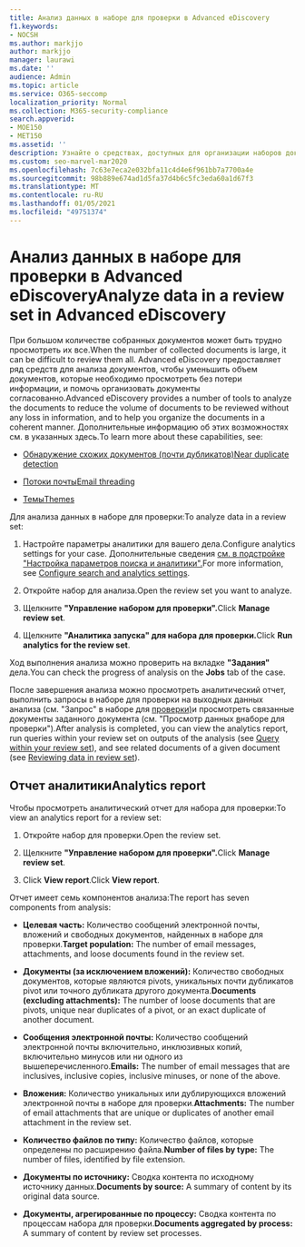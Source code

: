 ```yaml
---
title: Анализ данных в наборе для проверки в Advanced eDiscovery
f1.keywords:
- NOCSH
ms.author: markjjo
author: markjjo
manager: laurawi
ms.date: ''
audience: Admin
ms.topic: article
ms.service: O365-seccomp
localization_priority: Normal
ms.collection: M365-security-compliance
search.appverid:
- MOE150
- MET150
ms.assetid: ''
description: Узнайте о средствах, доступных для организации наборов документов при анализе дела Advanced eDiscovery.
ms.custom: seo-marvel-mar2020
ms.openlocfilehash: 7c63e7eca2e032bfa11c4d4e6f961bb7a7700a4e
ms.sourcegitcommit: 98b889e674ad1d5fa37d4b6c5fc3eda60a1d67f3
ms.translationtype: MT
ms.contentlocale: ru-RU
ms.lasthandoff: 01/05/2021
ms.locfileid: "49751374"
---
```

# <a name="analyze-data-in-a-review-set-in-advanced-ediscovery"></a><span data-ttu-id="b84e4-103">Анализ данных в наборе для проверки в Advanced eDiscovery</span><span class="sxs-lookup"><span data-stu-id="b84e4-103">Analyze data in a review set in Advanced eDiscovery</span></span>

<span data-ttu-id="b84e4-104">При большом количестве собранных документов может быть трудно просмотреть их все.</span><span class="sxs-lookup"><span data-stu-id="b84e4-104">When the number of collected documents is large, it can be difficult to review them all.</span></span> <span data-ttu-id="b84e4-105">Advanced eDiscovery предоставляет ряд средств для анализа документов, чтобы уменьшить объем документов, которые необходимо просмотреть без потери информации, и помочь организовать документы согласованно.</span><span class="sxs-lookup"><span data-stu-id="b84e4-105">Advanced eDiscovery provides a number of tools to analyze the documents to reduce the volume of documents to be reviewed without any loss in information, and to help you organize the documents in a coherent manner.</span></span> <span data-ttu-id="b84e4-106">Дополнительные информацию об этих возможностях см. в указанных здесь.</span><span class="sxs-lookup"><span data-stu-id="b84e4-106">To learn more about these capabilities, see:</span></span>

- [<span data-ttu-id="b84e4-107">Обнаружение схожих документов (почти дубликатов)</span><span class="sxs-lookup"><span data-stu-id="b84e4-107">Near duplicate detection</span></span>](near-duplicate-detection-in-advanced-ediscovery.md)

- [<span data-ttu-id="b84e4-108">Потоки почты</span><span class="sxs-lookup"><span data-stu-id="b84e4-108">Email threading</span></span>](email-threading-in-advanced-ediscovery.md)

- [<span data-ttu-id="b84e4-109">Темы</span><span class="sxs-lookup"><span data-stu-id="b84e4-109">Themes</span></span>](themes-in-advanced-ediscovery.md)

<span data-ttu-id="b84e4-110">Для анализа данных в наборе для проверки:</span><span class="sxs-lookup"><span data-stu-id="b84e4-110">To analyze data in a review set:</span></span>

1. <span data-ttu-id="b84e4-111">Настройте параметры аналитики для вашего дела.</span><span class="sxs-lookup"><span data-stu-id="b84e4-111">Configure analytics settings for your case.</span></span> <span data-ttu-id="b84e4-112">Дополнительные сведения [см. в подстройке "Настройка параметров поиска и аналитики".](configure-search-and-analytics-settings-in-advanced-ediscovery.md)</span><span class="sxs-lookup"><span data-stu-id="b84e4-112">For more information, see [Configure search and analytics settings](configure-search-and-analytics-settings-in-advanced-ediscovery.md).</span></span>

2. <span data-ttu-id="b84e4-113">Откройте набор для анализа.</span><span class="sxs-lookup"><span data-stu-id="b84e4-113">Open the review set you want to analyze.</span></span>

3. <span data-ttu-id="b84e4-114">Щелкните **"Управление набором для проверки".**</span><span class="sxs-lookup"><span data-stu-id="b84e4-114">Click **Manage review set**.</span></span>

4. <span data-ttu-id="b84e4-115">Щелкните **"Аналитика запуска" для набора для проверки.**</span><span class="sxs-lookup"><span data-stu-id="b84e4-115">Click **Run analytics for the review set**.</span></span>

<span data-ttu-id="b84e4-116">Ход выполнения анализа можно проверить на вкладке **"Задания"** дела.</span><span class="sxs-lookup"><span data-stu-id="b84e4-116">You can check the progress of analysis on the **Jobs** tab of the case.</span></span>

 <span data-ttu-id="b84e4-117">После завершения анализа можно просмотреть аналитический отчет, выполнить запросы в наборе для проверки на выходных данных анализа (см. "Запрос" в наборе для [проверки)](review-set-search.md)и просмотреть связанные документы заданного документа (см. "Просмотр данных [в](reviewing-data-in-review-set.md)наборе для проверки").</span><span class="sxs-lookup"><span data-stu-id="b84e4-117">After analysis is completed, you can view the analytics report, run queries within your review set on outputs of the analysis (see [Query within your review set](review-set-search.md)), and see related documents of a given document (see [Reviewing data in review set](reviewing-data-in-review-set.md)).</span></span>

## <a name="analytics-report"></a><span data-ttu-id="b84e4-118">Отчет аналитики</span><span class="sxs-lookup"><span data-stu-id="b84e4-118">Analytics report</span></span>

<span data-ttu-id="b84e4-119">Чтобы просмотреть аналитический отчет для набора для проверки:</span><span class="sxs-lookup"><span data-stu-id="b84e4-119">To view an analytics report for a review set:</span></span>

1. <span data-ttu-id="b84e4-120">Откройте набор для проверки.</span><span class="sxs-lookup"><span data-stu-id="b84e4-120">Open the review set.</span></span>

2. <span data-ttu-id="b84e4-121">Щелкните **"Управление набором для проверки".**</span><span class="sxs-lookup"><span data-stu-id="b84e4-121">Click **Manage review set**.</span></span>

3. <span data-ttu-id="b84e4-122">Click **View report**.</span><span class="sxs-lookup"><span data-stu-id="b84e4-122">Click **View report**.</span></span>

<span data-ttu-id="b84e4-123">Отчет имеет семь компонентов анализа:</span><span class="sxs-lookup"><span data-stu-id="b84e4-123">The report has seven components from analysis:</span></span>

- <span data-ttu-id="b84e4-124">**Целевая часть:** Количество сообщений электронной почты, вложений и свободных документов, найденных в наборе для проверки.</span><span class="sxs-lookup"><span data-stu-id="b84e4-124">**Target population:** The number of email messages, attachments, and loose documents found in the review set.</span></span>

- <span data-ttu-id="b84e4-125">**Документы (за исключением вложений):** Количество свободных документов, которые являются pivots, уникальных почти дубликатов pivot или точного дубликата другого документа.</span><span class="sxs-lookup"><span data-stu-id="b84e4-125">**Documents (excluding attachments):** The number of loose documents that are pivots, unique near duplicates of a pivot, or an exact duplicate of another document.</span></span>

- <span data-ttu-id="b84e4-126">**Сообщения электронной почты:** Количество сообщений электронной почты включительно, инклюзивных копий, включительно минусов или ни одного из вышеперечисленного.</span><span class="sxs-lookup"><span data-stu-id="b84e4-126">**Emails:** The number of email messages that are inclusives, inclusive copies, inclusive minuses, or none of the above.</span></span>

- <span data-ttu-id="b84e4-127">**Вложения:** Количество уникальных или дублирующихся вложений электронной почты в наборе для проверки.</span><span class="sxs-lookup"><span data-stu-id="b84e4-127">**Attachments:** The number of email attachments that are unique or duplicates of another email attachment in the review set.</span></span>

- <span data-ttu-id="b84e4-128">**Количество файлов по типу:** Количество файлов, которые определены по расширению файла.</span><span class="sxs-lookup"><span data-stu-id="b84e4-128">**Number of files by type:** The number of files, identified by file extension.</span></span>

- <span data-ttu-id="b84e4-129">**Документы по источнику:** Сводка контента по исходному источнику данных.</span><span class="sxs-lookup"><span data-stu-id="b84e4-129">**Documents by source:** A summary of content by its original data source.</span></span>

- <span data-ttu-id="b84e4-130">**Документы, агрегированные по процессу:** Сводка контента по процессам набора для проверки.</span><span class="sxs-lookup"><span data-stu-id="b84e4-130">**Documents aggregated by process:** A summary of content by review set processes.</span></span> 
